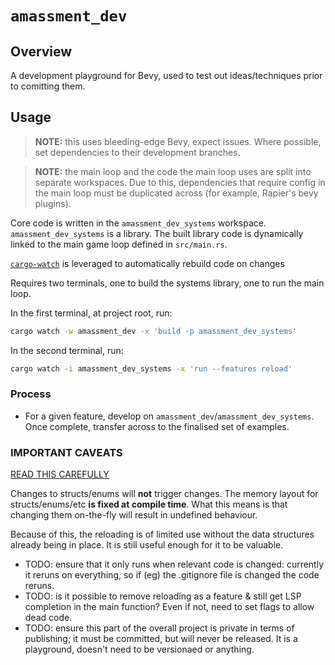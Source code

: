 # `amassment_dev`

## Overview

A development playground for Bevy, used to test out ideas/techniques prior to comitting them.

## Usage

> **NOTE:** this uses bleeding-edge Bevy, expect issues. Where possible, set dependencies to their development branches.

> **NOTE:** the main loop and the code the main loop uses are split into separate workspaces. Due to this, dependencies
> that require config in the main loop must be duplicated across (for example, Rapier's bevy plugins). 

Core code is written in the `amassment_dev_systems` workspace. `amassment_dev_systems` is a library. The built library code is
dynamically linked to the main game loop defined in `src/main.rs`.

[`cargo-watch`]() is leveraged to automatically rebuild code on changes

Requires two terminals, one to build the systems library, one to run the main loop.

In the first terminal, at project root, run:

```sh
cargo watch -w amassment_dev -x 'build -p amassment_dev_systems'
```

In the second terminal, run:

```sh
cargo watch -i amassment_dev_systems -x 'run --features reload'
```

### Process

- For a given feature, develop on `amassment_dev`/`amassment_dev_systems`. Once complete, transfer across to the finalised set of examples.

### IMPORTANT CAVEATS

[READ THIS CAREFULLY](https://robert.kra.hn/posts/hot-reloading-rust/)

Changes to structs/enums will **not** trigger changes. The memory layout for structs/enums/etc
**is fixed at compile time**. What this means is that changing them on-the-fly will result in
undefined behaviour.

Because of this, the reloading is of limited use without the data structures already being in place.
It is still useful enough for it to be valuable.

- TODO: ensure that it only runs when relevant code is changed: currently it reruns on everything, so if (eg) the .gitignore file is changed the code reruns.
- TODO: is it possible to remove reloading as a feature & still get LSP completion in the main function? Even if not, need to set flags to allow dead code.
- TODO: ensure this part of the overall project is private in terms of publishing; it must be committed, but will never be released. It is a playground, doesn't need to be versionaed or anything.
